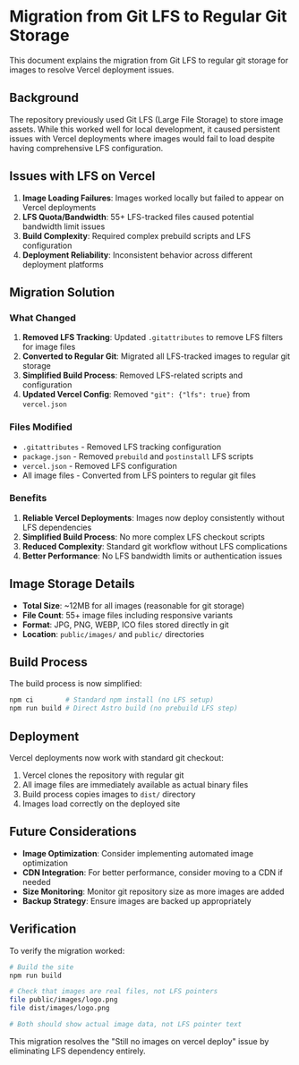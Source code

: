 # Migration from Git LFS to Regular Git Storage

This document explains the migration from Git LFS to regular git storage for images to resolve Vercel deployment issues.

## Background

The repository previously used Git LFS (Large File Storage) to store image assets. While this worked well for local development, it caused persistent issues with Vercel deployments where images would fail to load despite having comprehensive LFS configuration.

## Issues with LFS on Vercel

1. **Image Loading Failures**: Images worked locally but failed to appear on Vercel deployments
2. **LFS Quota/Bandwidth**: 55+ LFS-tracked files caused potential bandwidth limit issues
3. **Build Complexity**: Required complex prebuild scripts and LFS configuration
4. **Deployment Reliability**: Inconsistent behavior across different deployment platforms

## Migration Solution

### What Changed

1. **Removed LFS Tracking**: Updated `.gitattributes` to remove LFS filters for image files
2. **Converted to Regular Git**: Migrated all LFS-tracked images to regular git storage
3. **Simplified Build Process**: Removed LFS-related scripts and configuration
4. **Updated Vercel Config**: Removed `"git": {"lfs": true}` from `vercel.json`

### Files Modified

- `.gitattributes` - Removed LFS tracking configuration
- `package.json` - Removed `prebuild` and `postinstall` LFS scripts
- `vercel.json` - Removed LFS configuration
- All image files - Converted from LFS pointers to regular git files

### Benefits

1. **Reliable Vercel Deployments**: Images now deploy consistently without LFS dependencies
2. **Simplified Build Process**: No more complex LFS checkout scripts
3. **Reduced Complexity**: Standard git workflow without LFS complications
4. **Better Performance**: No LFS bandwidth limits or authentication issues

## Image Storage Details

- **Total Size**: ~12MB for all images (reasonable for git storage)
- **File Count**: 55+ image files including responsive variants
- **Format**: JPG, PNG, WEBP, ICO files stored directly in git
- **Location**: `public/images/` and `public/` directories

## Build Process

The build process is now simplified:

```bash
npm ci        # Standard npm install (no LFS setup)
npm run build # Direct Astro build (no prebuild LFS step)
```

## Deployment

Vercel deployments now work with standard git checkout:

1. Vercel clones the repository with regular git
2. All image files are immediately available as actual binary files
3. Build process copies images to `dist/` directory
4. Images load correctly on the deployed site

## Future Considerations

- **Image Optimization**: Consider implementing automated image optimization
- **CDN Integration**: For better performance, consider moving to a CDN if needed
- **Size Monitoring**: Monitor git repository size as more images are added
- **Backup Strategy**: Ensure images are backed up appropriately

## Verification

To verify the migration worked:

```bash
# Build the site
npm run build

# Check that images are real files, not LFS pointers
file public/images/logo.png
file dist/images/logo.png

# Both should show actual image data, not LFS pointer text
```

This migration resolves the "Still no images on vercel deploy" issue by eliminating LFS dependency entirely.